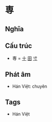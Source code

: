 # 専

## Nghĩa

## Cấu trúc
* 専 = [十](十.md) [田](田.md) [寸](寸.md)

## Phát âm

* Hán Việt: chuyên

## Tags
* Hán Việt

<script>window.HANZI_FIELD='専';</script>
